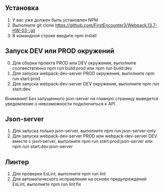 ## Установка
1. У вас уже должен быть установлен NPM
2. Выполните git clone https://github.com/FirstEncounter3/Webpack.13.7-HW-03-.git
3. В командной строке введите npm install

## Запуск DEV или PROD окружений
0. Для сборки проекта PROD или DEV окружения, выполните соотвествтенно npm run build:prod или npm run build:dev 
1. Для запуска webpack-dev-server PROD окружения, выполните npm run start:prod
2. Для запуска webpack-dev-server DEV окружения, выполните npm run start:dev 

Внимание! Без запущенного json-server на главную страницу выведется уведомление о невозможности подключиться к API.

## Json-server
1. Для запуска только json-server, выполните npm run json-server-only
2. Для запуска webpack-dev-server PROD или webpack-dev-server DEV вместе с json-server, выполните npm run start:prod:json-server или npm run start:dev:json-server

## Линтер
1. Для проверки EsLint, выполните npm run lint
2. Для автоматического исправления на основе предупреждений EsLint, выполните npm run lint:fix